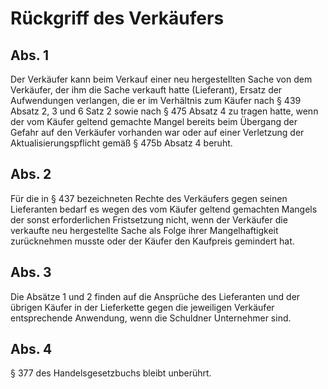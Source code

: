 # Rückgriff des Verkäufers



## Abs. 1

 Der Verkäufer kann beim Verkauf einer neu hergestellten Sache von dem Verkäufer, der ihm die Sache verkauft hatte (Lieferant), Ersatz der Aufwendungen verlangen, die er im Verhältnis zum Käufer nach § 439 Absatz 2, 3 und 6 Satz 2 sowie nach § 475 Absatz 4 zu tragen hatte, wenn der vom Käufer geltend gemachte Mangel bereits beim Übergang der Gefahr auf den Verkäufer vorhanden war oder auf einer Verletzung der Aktualisierungspflicht gemäß § 475b Absatz 4 beruht.

## Abs. 2

 Für die in § 437 bezeichneten Rechte des Verkäufers gegen seinen Lieferanten bedarf es wegen des vom Käufer geltend gemachten Mangels der sonst erforderlichen Fristsetzung nicht, wenn der Verkäufer die verkaufte neu hergestellte Sache als Folge ihrer Mangelhaftigkeit zurücknehmen musste oder der Käufer den Kaufpreis gemindert hat.

## Abs. 3

 Die Absätze 1 und 2 finden auf die Ansprüche des Lieferanten und der übrigen Käufer in der Lieferkette gegen die jeweiligen Verkäufer entsprechende Anwendung, wenn die Schuldner Unternehmer sind.

## Abs. 4

 § 377 des Handelsgesetzbuchs bleibt unberührt. 

